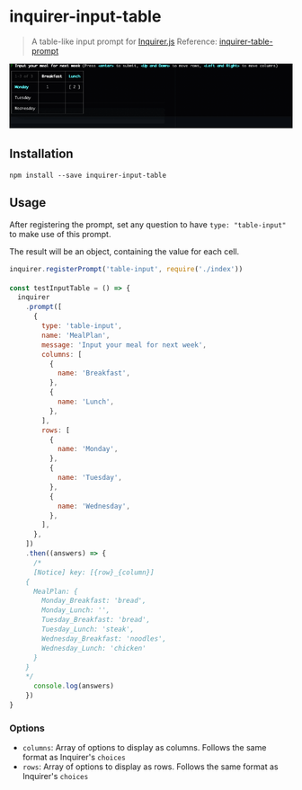 # inquirer-input-table

> A table-like input prompt for [Inquirer.js](https://github.com/SBoudrias/Inquirer.js)
> Reference: [inquirer-table-prompt](https://github.com/eduardoboucas/inquirer-table-prompt)


![Screen capture of the table prompt](screen-capture.gif)

## Installation

```
npm install --save inquirer-input-table
```

## Usage
After registering the prompt, set any question to have `type: "table-input"` to make use of this prompt.

The result will be an object, containing the value for each cell.

```js
inquirer.registerPrompt('table-input', require('./index'))

const testInputTable = () => {
  inquirer
    .prompt([
      {
        type: 'table-input',
        name: 'MealPlan',
        message: 'Input your meal for next week',
        columns: [
          {
            name: 'Breakfast',
          },
          {
            name: 'Lunch',
          },
        ],
        rows: [
          {
            name: 'Monday',
          },
          {
            name: 'Tuesday',
          },
          {
            name: 'Wednesday',
          },
        ],
      },
    ])
    .then((answers) => {
      /*
      [Notice] key: [{row}_{column}]
    {
      MealPlan: {
        Monday_Breakfast: 'bread',
        Monday_Lunch: '',
        Tuesday_Breakfast: 'bread',
        Tuesday_Lunch: 'steak',
        Wednesday_Breakfast: 'noodles',
        Wednesday_Lunch: 'chicken'
      }
    }  
    */
      console.log(answers)
    })
}
```

### Options

- `columns`: Array of options to display as columns. Follows the same format as Inquirer's `choices`
- `rows`: Array of options to display as rows. Follows the same format as Inquirer's `choices`
